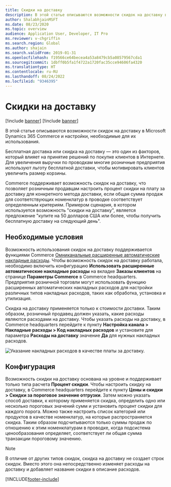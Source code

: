 ```yaml
---
title: Скидки на доставку
description: В этой статье описываются возможности скидок на доставку в Microsoft Dynamics 365 Commerce и настройки, необходимые для их использования.
author: ShalabhjainMSFT
ms.date: 08/23/2020
ms.topic: overview
audience: Application User, Developer, IT Pro
ms.reviewer: v-chgriffin
ms.search.region: Global
ms.author: shajain
ms.search.validFrom: 2019-01-31
ms.openlocfilehash: f19566ce64becea4a53a8479cb5a08579567cda1
ms.sourcegitcommit: 1dbff0b5fa1f4722a1720fac35cce94606fa4320
ms.translationtype: HT
ms.contentlocale: ru-RU
ms.lasthandoff: 08/24/2022
ms.locfileid: "9346395"
---
```

# <a name="shipping-discount"></a>Скидки на доставку

[!include [banner](includes/banner.md)]
[!include [banner](includes/preview-banner.md)]

В этой статье описываются возможности скидок на доставку в Microsoft Dynamics 365 Commerce и настройки, необходимые для их использования.

Бесплатная доставка или скидка на доставку — это один из факторов, который влияет на принятие решений по покупке клиентов в Интернете. Для увеличения выручки по проводкам многие розничные предприятия используют льготу бесплатной доставки, чтобы мотивировать клиентов увеличить размер корзины.

Commerce поддерживает возможность скидок на доставку, что позволяет розничным продавцам настроить процент скидки на плату за доставку для конкретного метода доставки, если общая сумма продаж для соответствующих номенклатур в проводке соответствует определенным критериям. Примером сценария, в котором используется возможность "скидки на доставку", является предложение "купите на 50 долларов США или более, чтобы получить бесплатную доставку на следующий день".

## <a name="prerequisites"></a>Необходимые условия

Возможность использования скидок на доставку поддерживается функциями Commerce [Омниканальные расширенные автоматические накладные расходы](/dynamics365/unified-operations/retail/omni-auto-charges). Чтобы возможность скидок на доставку работала, необходимо включить конфигурацию **Использовать расширенные автоматические накладные расходы** на вкладке **Заказы клиентов** на странице **Параметры Commerce** в Commerce headquarters. Предприятия розничной торговли могут использовать функцию расширенных автоматических накладных расходов для настройки различных типов накладных расходов, таких как обработка, установка и утилизация.

Скидка на доставку применяется только к стоимости доставки. Таким образом, розничный продавец должен указать, какие расходы являются расходами на доставку. Чтобы указать расходы на доставку, в Commerce headquarters перейдите к пункту **Настройка канала \> Накладные расходы \> Код накладных расходов** и установите для параметра **Расходы на доставку** значение **Да** для нужных накладных расходов.

![Указание накладных расходов в качестве платы за доставку.](./media/Specify_shipping_charge.png)

## <a name="configuration"></a>Конфигурация

Возможность скидки на доставку основана на уровне и поддерживает только типа расчета **Процент скидки**. Чтобы настроить скидку на доставку, в Commerce headquarters перейдите к пункту **Цены и скидки \> Скидки за пороговое значение отгрузки**. Затем можно указать способ доставки, к которому применяется скидка, определить одно или несколько пороговых значений сумм и установить процент скидки для каждого порога. Можно также настроить список категорий или продуктов в качестве номенклатур, на которые распространяется скидка. Таким образом подсчитываются только суммы продаж по отношению к этим номенклатурам в проводке, когда подсистема ценообразования определяет, соответствует ли общая сумма транзакции пороговому значению.

> [!NOTE]
> В отличие от других типов скидок, скидка на доставку не создает строк скидок. Вместо этого она непосредственно изменяет расходы на доставку и добавляет название скидки в описание расходов.

[!INCLUDE[footer-include](../includes/footer-banner.md)]
